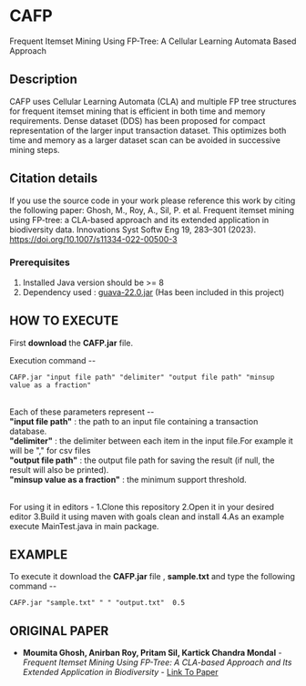 # CAFP
Frequent Itemset Mining Using FP-Tree: A Cellular Learning Automata Based Approach

## Description
 CAFP uses Cellular Learning Automata (CLA) and multiple FP tree structures for frequent itemset mining that is efficient in both time and memory requirements. 
 Dense dataset (DDS) has been proposed for compact representation of the larger input transaction dataset. This optimizes both time and memory as a larger dataset scan can be avoided in successive mining steps.


## Citation details
If you use the source code in your work please reference this work by citing the following paper:
Ghosh, M., Roy, A., Sil, P. et al. Frequent itemset mining using FP-tree: a CLA-based approach and its extended application in biodiversity data. Innovations Syst Softw Eng 19, 283–301 (2023). https://doi.org/10.1007/s11334-022-00500-3


### Prerequisites

1. Installed Java version should be >= 8
2. Dependency used : [guava-22.0.jar](https://mvnrepository.com/artifact/com.google.guava/guava/22.0) (Has been included in this project)

## HOW TO EXECUTE

First <b>download</b> the <b>CAFP.jar</b> file.

Execution command --
```
CAFP.jar "input file path" "delimiter" "output file path" "minsup value as a fraction"
```
<br>
Each of these parameters represent -- <br>
<b>"input file path"</b>            : the path to an input file containing a transaction database.<br>
<b>"delimiter"</b>                  : the delimiter between each item in the input file.For example it will be "," for csv files<br>
<b>"output file path"</b>           : the output file path for saving the result (if null, the result will also be printed).<br>
<b>"minsup value as a fraction"</b> : the minimum support threshold.<br>
 <br>

For using it in editors -
1.Clone this repository 
2.Open it in your desired editor
3.Build it using maven with goals clean and install
4.As an example execute MainTest.java in main package.

## EXAMPLE
To execute it download the <b>CAFP.jar</b> file , <b>sample.txt</b> and type the following command --<br>
```  
CAFP.jar "sample.txt" " " "output.txt"  0.5
```
## ORIGINAL PAPER
* **Moumita Ghosh, Anirban Roy, Pritam Sil, Kartick Chandra Mondal** - *Frequent Itemset Mining Using FP-Tree: A CLA-based Approach and Its Extended Application in Biodiversity* - [Link To Paper](https://link.springer.com/article/10.1007/s11334-022-00500-3)
